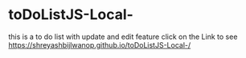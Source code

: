 # toDoListJS-Local-
this is a to do list with update and edit feature
click on the Link to see
https://shreyashbijlwanop.github.io/toDoListJS-Local-/
